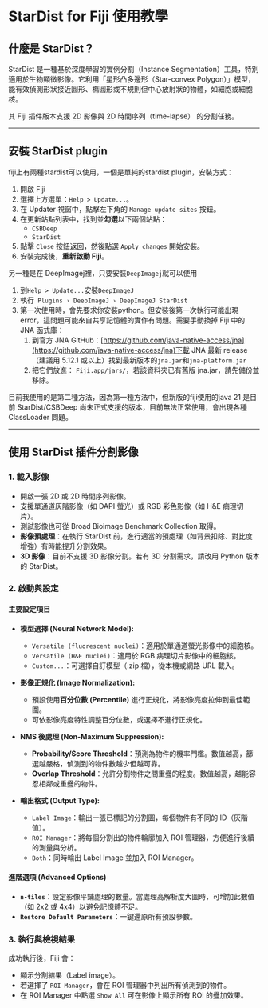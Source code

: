 # StarDist for Fiji 使用教學

## 什麼是 StarDist？

StarDist 是一種基於深度學習的實例分割（Instance Segmentation）工具，特別適用於生物顯微影像。它利用「星形凸多邊形（Star-convex Polygon）」模型，能有效偵測形狀接近圓形、橢圓形或不規則但中心放射狀的物體，如細胞或細胞核。

其 Fiji 插件版本支援 2D 影像與 2D 時間序列（time-lapse） 的分割任務。

---

## 安裝 StarDist plugin
fiji上有兩種stardist可以使用，一個是單純的stardist plugin，安裝方式：

1.  開啟 Fiji
2.  選擇上方選單：`Help > Update...`。
3.  在 Updater 視窗中，點擊左下角的 `Manage update sites` 按鈕。
4.  在更新站點列表中，找到並**勾選**以下兩個站點：
    *   `CSBDeep`
    *   `StarDist`    
5.  點擊 `Close` 按鈕返回，然後點選 `Apply changes` 開始安裝。
6.  安裝完成後，**重新啟動 Fiji**。

另一種是在 DeepImagej裡，只要安裝`DeepImagej`就可以使用

1. 到`Help > Update...`安裝`DeepImageJ`
2. 執行` Plugins › DeepImageJ › DeepImageJ StarDist`
3. 第一次使用時，會先要求你安裝python。但安裝後第一次執行可能出現error，這問題可能來自共享記憶體的實作有問題。需要手動換掉 Fiji 中的 JNA 函式庫：
    1. 到官方 JNA GitHub：[https://github.com/java-native-access/jna](https://github.com/java-native-access/jna)下載 JNA 最新 release（建議用 5.12.1 或以上）找到最新版本的`jna.jar`和`jna-platform.jar`
    2. 把它們放進： `Fiji.app/jars/`，若該資料夾已有舊版 jna.jar，請先備份並移除。

目前我使用的是第二種方法，因為第一種方法中，但新版的fiji使用的java 21 是目前 StarDist/CSBDeep 尚未正式支援的版本，目前無法正常使用，會出現各種 ClassLoader 問題。

---

## 使用 StarDist 插件分割影像

### 1. 載入影像

-   開啟一張 2D 或 2D 時間序列影像。
-   支援單通道灰階影像（如 DAPI 螢光）或 RGB 彩色影像（如 H&E 病理切片）。
-   測試影像也可從 Broad Bioimage Benchmark Collection 取得。
-   **影像預處理**：在執行 StarDist 前，進行適當的預處理（如背景扣除、對比度增強）有時能提升分割效果。
-   **3D 影像**：目前不支援 3D 影像分割。若有 3D 分割需求，請改用 Python 版本的 StarDist。

### 2. 啟動與設定


#### 主要設定項目

-   **模型選擇 (Neural Network Model):**
    -   `Versatile (fluorescent nuclei)`：適用於單通道螢光影像中的細胞核。
    -   `Versatile (H&E nuclei)`：適用於 RGB 病理切片影像中的細胞核。
    -   `Custom...`：可選擇自訂模型（.zip 檔），從本機或網路 URL 載入。

-   **影像正規化 (Image Normalization):**
    -   預設使用**百分位數 (Percentile)** 進行正規化，將影像亮度拉伸到最佳範圍。
    -   可依影像亮度特性調整百分位數，或選擇不進行正規化。

-   **NMS 後處理 (Non-Maximum Suppression):**
    -   **Probability/Score Threshold**：預測為物件的機率門檻。數值越高，篩選越嚴格，偵測到的物件數越少但越可靠。
    -   **Overlap Threshold**：允許分割物件之間重疊的程度。數值越高，越能容忍相鄰或重疊的物件。

-   **輸出格式 (Output Type):**
    -   `Label Image`：輸出一張已標記的分割圖，每個物件有不同的 ID（灰階值）。
    -   `ROI Manager`：將每個分割出的物件輪廓加入 ROI 管理器，方便進行後續的測量與分析。
    -   `Both`：同時輸出 Label Image 並加入 ROI Manager。

#### 進階選項 (Advanced Options)

-   **`n-tiles`**：設定影像平鋪處理的數量。當處理高解析度大圖時，可增加此數值（如 2x2 或 4x4）以避免記憶體不足。
-   **`Restore Default Parameters`**：一鍵還原所有預設參數。

### 3. 執行與檢視結果

成功執行後，Fiji 會：
-   顯示分割結果（Label image）。
-   若選擇了 `ROI Manager`，會在 ROI 管理器中列出所有偵測到的物件。
-   在 ROI Manager 中點選 `Show All` 可在影像上顯示所有 ROI 的疊加效果。